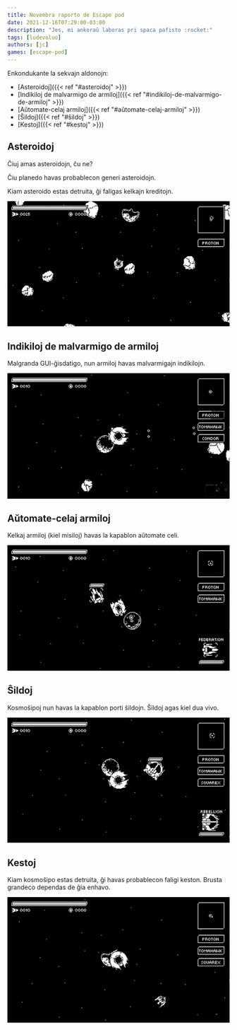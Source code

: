 ```yaml
---
title: Novembra raporto de Escape pod
date: 2021-12-16T07:29:00-03:00
description: "Jes, mi ankoraŭ laboras pri spaca pafisto :rocket:"
tags: [ludevoluo]
authors: [jc]
games: [escape-pod]
---
```


Enkondukante la sekvajn aldonojn:

* [Asteroidoj]({{< ref "#asteroidoj" >}})
* [Indikiloj de malvarmigo de armiloj]({{< ref "#indikiloj-de-malvarmigo-de-armiloj" >}})
* [Aŭtomate-celaj armiloj]({{< ref "#aŭtomate-celaj-armiloj" >}})
* [Ŝildoj]({{< ref "#ŝildoj" >}})
* [Kestoj]({{< ref "#kestoj" >}})

## Asteroidoj

Ĉiuj amas asteroidojn, ĉu ne?

Ĉiu planedo havas probablecon generi asteroidojn.

Kiam asteroido estas detruita, ĝi faligas kelkajn kreditojn.

![Asteroidoj](asteroids.gif)

## Indikiloj de malvarmigo de armiloj

Malgranda GUI-ĝisdatigo, nun armiloj havas malvarmigajn indikilojn.

![Indikiloj de malvarmigo de armiloj](cooldown_indicators.gif)

## Aŭtomate-celaj armiloj

Kelkaj armiloj (kiel misiloj) havas la kapablon aŭtomate celi.

![Aŭtomate-celaj armiloj](auto_aim_weapons.gif)

## Ŝildoj

Kosmoŝipoj nun havas la kapablon porti ŝildojn. Ŝildoj agas kiel dua vivo.

![Ŝildoj](shields.gif)

## Kestoj

Kiam kosmoŝipo estas detruita, ĝi havas probablecon faligi keston. Brusta grandeco dependas de ĝia enhavo.

![Kestoj](chests.gif)
